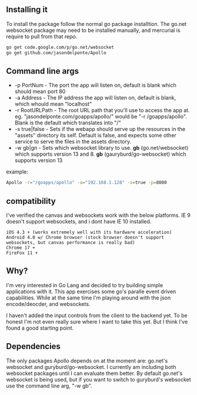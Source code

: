 ## Installing it

To install the package follow the normal go package installtion.  The go.net websocket package may need to be installed manually, and mercurial is require to pull from that repo.

```bash
go get code.google.com/p/go.net/websocket
go get github.com/jasondelponte/Apollo
```

## Command line args
* -p PortNum - The port the app will listen on, default is blank which should mean port 80
* -a Address - The IP address the app will listen on, default is blank, which whould mean "localhost"
* -r RootURLPath - The root URL path that you'll use to access the app at. eg. "jasondelponte.com/goapps/apollo/" would be "-r /goapps/apollo".  Blank is the default which translates into "/"
* -s true|false - Sets if the webapp should serve up the resources in the "assets" directory its self. Default is false, and expects some other service to serve the files in the assets directory.
* -w gb|gn - Sets which websocket library to use. **gb** (go.net/websocket) which supports version 13 and 8. **gb** (gauryburd/go-websocket) which supports version 13

example:
```bash
Apollo -r="/goapps/apollo" -a="192.168.1.128" -s=true -p=8080
```

## compatibility ##
I've verified the canvas and websockets work with the below platforms. IE 9 doesn't support websockets, and i dont have IE 10 installed.
```
iOS 4.3 + (works extremely well with its hardware acceleration)
Android 4.0 w/ Chrome browser (stock browser doesn't support websockets, but canvas performance is really bad)
Chrome 17 +
FireFox 11 +
```

## Why?
I'm very interested in Go Lang and decided to try building simple applications with it.  This app exercises some go's paralle event driven capabilities. While at the same time I'm playing around with the json encode/deocder, and websockets.

I haven't added the input controls from the client to the backend yet.  To be honest I'm not even really sure where I want to take this yet.  But I think I've found a good starting point.

## Dependencies
The only packages Apollo depends on at the moment are: go.net's websocket and guryburd/go-websocket.  I currently am including both websocket packages until I can evaluate them better.  By default go.net's websocket is being used, but if you want to switch to guryburd's websocket use the command line arg, "-w gb".
